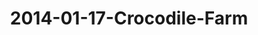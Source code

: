 ---
layout: blog
title: 2014-01-17-Crocodile-Farm
category: blog
lat: 13.34753
lng: 103.85432
image: https://s3-us-west-2.amazonaws.com/travels2013/2014-01-17 00:30:40 PST.jpg
observation: 20140117003040PST
---
